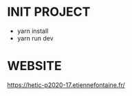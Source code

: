# INIT PROJECT
   - yarn install
   - yarn run dev

  # WEBSITE
  https://hetic-p2020-17.etiennefontaine.fr/
  
